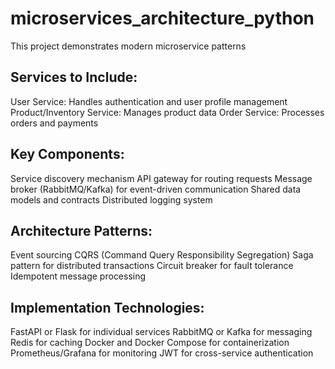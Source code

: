 # microservices_architecture_python
This project demonstrates modern microservice patterns

## Services to Include:

User Service: Handles authentication and user profile management
Product/Inventory Service: Manages product data
Order Service: Processes orders and payments

## Key Components:

Service discovery mechanism
API gateway for routing requests
Message broker (RabbitMQ/Kafka) for event-driven communication
Shared data models and contracts
Distributed logging system

## Architecture Patterns:

Event sourcing
CQRS (Command Query Responsibility Segregation)
Saga pattern for distributed transactions
Circuit breaker for fault tolerance
Idempotent message processing

## Implementation Technologies:

FastAPI or Flask for individual services
RabbitMQ or Kafka for messaging
Redis for caching
Docker and Docker Compose for containerization
Prometheus/Grafana for monitoring
JWT for cross-service authentication
